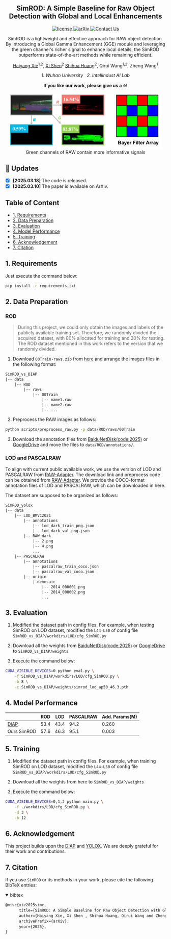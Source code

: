 <h2 align="center">
  SimROD: A Simple Baseline for Raw Object Detection with Global and Local Enhancements
</h2>

<p align="center">
    <a href="https://github.com/ShihuaHuang95/DEIM/blob/master/LICENSE">
        <img alt="license" src="https://img.shields.io/badge/LICENSE-Apache%202.0-blue">
    </a>
    <a href="https://arxiv.org/abs/2503.07101">
        <img alt="arXiv" src="https://img.shields.io/badge/arXiv-2503.07101-red">
    </a>
   <!-- <a href="https://www.shihuahuang.cn/DEIM/">
        <img alt="project webpage" src="https://img.shields.io/badge/Webpage-DEIM-purple">
    </a> -->
    <!-- <a href="https://github.com/ocean146/simrod/pulls">
        <img alt="prs" src="https://img.shields.io/github/issues-pr/ocean146/pulls">
    </a>
    <a href="https://github.com/ShihuaHuang95/DEIM/issues">
        <img alt="issues" src="https://img.shields.io/github/issues/ShihuaHuang95/DEIM?color=olive">
    </a> -->
    <!-- <a href="https://github.com/ShihuaHuang95/DEIM">
        <img alt="stars" src="https://img.shields.io/github/stars/ShihuaHuang95/DEIM">
    </a> -->
    <a href="mailto:whuocean@whu.edu.cn">
        <img alt="Contact Us" src="https://img.shields.io/badge/Contact-Email-yellow">
    </a>
</p>
<p align="center">
    SimROD is a lightweight and effective approach for RAW object detection. By introducing a Global Gamma Enhancement (GGE) module and leveraging the green channel's richer signal to enhance local details, the SimROD outperforms state-of-the-art methods while remaining efficient.
</p>

<div align="center">
  <a href="https://ocean146.github.io/">Haiyang Xie</a><sup>1,2</sup>,
  <a href="https://xishen0220.github.io">Xi Shen</a><sup>2</sup>
  <a href="http://www.shihuahuang.cn">Shihua Huang</a><sup>2</sup>,
  Qirui Wang<sup>1,2</sup>,
  Zheng Wang<sup>1</sup>
</div>

<p align="center">
<i>
1. Wuhan University &nbsp; 2. Intellindust AI Lab
</i>
</p>
<p align="center">
<strong>If you like our work, please give us a ⭐!</strong>
</p>

<p align="center">
  <!-- <figure style="display:inline-block; text-align:center;"> -->
    <img src="./figures/teaser_green.png" alt="Image 1" width="95%">
    Green channels of RAW contain more informative signals
</p>

## 🚀 Updates
- [x] **\[2025.03.18\]** The code is released.
- [x] **\[2025.03.10\]** The paper is available on ArXiv.

## Table of Content
* [1. Requirements](https://github.com/ocean146/simrod?tab=readme-ov-file#1-requirements)
* [2. Data Preparation](https://github.com/ocean146/simrod?tab=readme-ov-file#2-data-preparation)
* [3. Evaluation](https://github.com/ocean146/simrod?tab=readme-ov-file#3-evaluation)
* [4. Model Performance](https://github.com/ocean146/simrod?tab=readme-ov-file#4-model-performance)
* [5. Training](https://github.com/ocean146/simrod?tab=readme-ov-file#5-training)
* [6. Acknowledgement](https://github.com/ocean146/simrod?tab=readme-ov-file#6-acknowledgement)
* [7. Citation](https://github.com/ocean146/simrod?tab=readme-ov-file#7-citation)


## 1. Requirements
Just execute the command below:
```bash
pip install -r requirements.txt
```

## 2. Data Preparation
### ROD

> During this project, we could only obtain the images and labels of the publicly available training set. Therefore, we randomly divided the acquired dataset, with 80% allocated for training and 20% for testing. The ROD dataset mentioned in this work refers to the version that we randomly divided. 

1. Download `00Train-raws.zip` from [here](https://openi.pcl.ac.cn/innovation_contest/innov202305091731448/datasets?lang=en-US) and arrange the images files in the following format:
```
SimROD_vs_DIAP
|-- data
    |-- ROD
        |-- raws
            |-- 00Train
                |-- name1.raw
                |-- name2.raw
                |-- ...
```
2. Preprocess the RAW images as follows:
```bash
python scripts/preprocess_raw.py -p data/ROD/raws/00Train
```
3. Download the annotation files from [BaiduNetDisk(code:2025)](https://pan.baidu.com/s/1ytnI99dlO3_9--Oh_RazIQ) or [GoogleDrive](https://drive.google.com/drive/folders/16PFJlnKAPrqrYwBluT-iDOP3lMtxphVq?usp=sharing) and move the files to `data/ROD/annotations/`.

### LOD and PASCALRAW
To align with current public available work, we use the version of LOD and PASCALRAW from [RAW-Adapter](https://github.com/cuiziteng/ECCV_RAW_Adapter). The download link and preprocess code can be obtained from [RAW-Adapter](https://github.com/cuiziteng/ECCV_RAW_Adapter). We provide the COCO-format annotation files of LOD and PASCALRAW, which can be downloaded in here. 

The dataset are supposed to be organized as follows:
```
SimROD_yolox
|-- data
    |-- LOD_BMVC2021
        |-- annotations
            |-- lod_dark_train_png.json
            |-- lod_dark_val_png.json
        |-- RAW_dark
            |-- 2.png
            |-- 4.png
            ...
    |-- PASCALRAW
        |-- annotations
            |-- pascalraw_train_coco.json
            |-- pascalraw_val_coco.json
        |-- origin
            |-demosaic
                |-- 2014_000001.png
                |-- 2014_000002.png
                ...
```

## 3. Evaluation
1. Modified the dataset path in config files. For example, when testing SimROD on LOD dataset, modified the `L44-L50` of config file `SimROD_vs_DIAP/workdirs/LOD/cfg_SimROD.py`

2. Download all the weights from [BaiduNetDisk(code:2025)](https://pan.baidu.com/s/17zEp6-Zz49M7q1O6e5cUfw) or [GoogleDrive](https://drive.google.com/file/d/1zoT8VOwrtebnmDEtXfdQQeRvkVNoXOIx/view?usp=sharing) to `SimROD_vs_DIAP/weights`
3. Execute the command below:
```bash
CUDA_VISIBLE_DEVICES=0 python eval.py \
    -f SimROD_vs_DIAP/workdirs/LOD/cfg_SimROD.py \
    -b 8 \
    -c SimROD_vs_DIAP/weights/simrod_lod_ap50_46.3.pth
```

## 4. Model Performance
|             | ROD  | LOD  | PASCALRAW | Add. Params(M) |
|-------------|------|------|-----------|----------------|
| [DIAP](https://github.com/XrKang/RAOD/tree/master/RAOD)        | 53.4 | 43.4 | 94.2      | 0.260          |
| Ours SimROD | 57.6 | 46.3 | 95.1      | 0.003          |


## 5. Training
1. Modified the dataset path in config files. For example, when training SimROD on LOD dataset, modified the `L44-L50` of config file `SimROD_vs_DIAP/workdirs/LOD/cfg_SimROD.py`

2. Download all the weights from here to `SimROD_vs_DIAP/weights`

3. Execute the command below:
```bash
CUDA_VISIBLE_DEVICES=0,1,2 python main.py \
    -f ./workdirs/LOD/cfg_SimROD.py \
    -d 3 \
    -b 12
```
## 6. Acknowledgement
This project builds upon the [DIAP](https://github.com/XrKang/RAOD/tree/master/RAOD) and [YOLOX](https://github.com/Megvii-BaseDetection/YOLOX). We are deeply grateful for their work and contributions. 

## 7. Citation

If you use `SimROD` or its methods in your work, please cite the following BibTeX entries:
<details open>
<summary> bibtex </summary>

```latex
@misc{xie2025simr,
      title={SimROD: A Simple Baseline for Raw Object Detection with Global and Local Enhancements},
      author={Haiyang Xie, Xi Shen , Shihua Huang, Qirui Wang and Zheng Wang},
      archivePrefix={arXiv},
      year={2025},
}
```
</details>